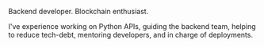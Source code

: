 Backend developer. Blockchain enthusiast.

I've experience working on Python APIs, guiding the backend team, helping to reduce tech-debt, mentoring developers, and in charge of deployments.
